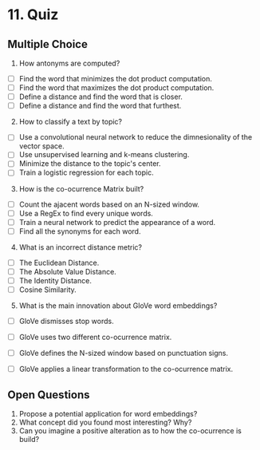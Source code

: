 # 11. Quiz 


## Multiple Choice 
1. How antonyms are computed?
* [ ] Find the word that minimizes the dot product computation.
* [ ] Find the word that maximizes the dot product computation.
* [ ] Define a distance and find the word that is closer.
* [ ] Define a distance and find the word that furthest.

2. How to classify a text by topic?
* [ ] Use a convolutional neural network to reduce the dimnesionality of the vector space.
* [ ] Use unsupervised learning and k-means clustering.
* [ ] Minimize the distance to the topic's center.
* [ ] Train a logistic regression for each topic.

3. How is the co-ocurrence Matrix built?
* [ ] Count the ajacent words based on an N-sized window. 
* [ ] Use a RegEx to find every unique words.
* [ ] Train a neural network to predict the appearance of a word.
* [ ] Find all the synonyms for each word.

4. What is an incorrect distance metric?
* [ ] The Euclidean Distance.
* [ ] The Absolute Value Distance.
* [ ] The Identity Distance.
* [ ] Cosine Similarity.

5. What is the main innovation about GloVe word embeddings?
* [ ] GloVe dismisses stop words.
* [ ] GloVe uses two different co-ocurrence matrix.
* [ ] GloVe defines the N-sized window based on punctuation signs.
* [ ] GloVe applies a linear transformation to the co-ocurrence matrix.


## Open Questions
1. Propose a potential application for word embeddings?
2. What concept did you found most interesting? Why?
3. Can you imagine a positive alteration as to how the co-ocurrence is build?
